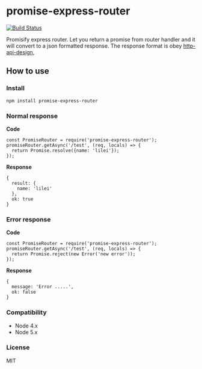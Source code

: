 # promise-express-router

[![Build Status](https://travis-ci.org/ufo22940268/promise-express-router.svg?branch=master)](https://travis-ci.org/ufo22940268/promise-express-router)

Promisify express router. Let you return a promise from router handler and it will convert to a json formatted response.
The response format is obey [http-api-design](https://github.com/interagent/http-api-design),


## How to use

### Install

    npm install promise-express-router

### Normal response

__Code__

```
const PromiseRouter = require('promise-express-router');
promiseRouter.getAsync('/test', (req, locals) => {
  return Promise.resolve({name: 'lilei'});
});
```

__Response__

```
{
  result: {
    name: 'lilei'
  },
  ok: true
}
```


### Error response

__Code__

```
const PromiseRouter = require('promise-express-router');
promiseRouter.getAsync('/test', (req, locals) => {
  return Promise.reject(new Error('new error'));
});
```

__Response__

```
{
  message: 'Error .....',
  ok: false
}
```


### Compatibility

- Node 4.x
- Node 5.x

### License
MIT
